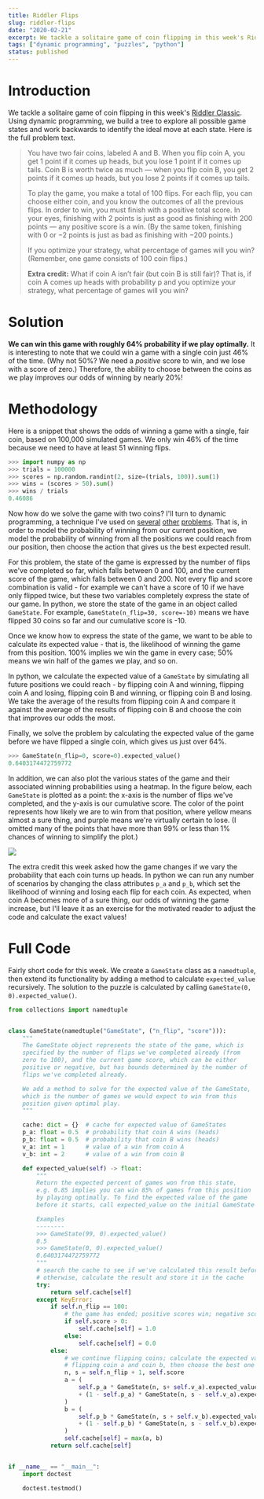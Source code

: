 ```yaml
---
title: Riddler Flips
slug: riddler-flips
date: "2020-02-21"
excerpt: We tackle a solitaire game of coin flipping in this week's Riddler Classic. Using dynamic programming, we build a tree to explore all possible game states and work backwards to identify the ideal move at each state.
tags: ["dynamic programming", "puzzles", "python"]
status: published
---
```


# Introduction

We tackle a solitaire game of coin flipping in this week's <a href="https://fivethirtyeight.com/features/can-you-flip-your-way-to-victory/">Riddler Classic</a>. Using dynamic programming, we build a tree to explore all possible game states and work backwards to identify the ideal move at each state. Here is the full problem text.

<blockquote>
You have two fair coins, labeled A and B. When you flip coin A, you get 1 point if it comes up heads, but you lose 1 point if it comes up tails. Coin B is worth twice as much — when you flip coin B, you get 2 points if it comes up heads, but you lose 2 points if it comes up tails.

To play the game, you make a total of 100 flips. For each flip, you can choose either coin, and you know the outcomes of all the previous flips. In order to win, you must finish with a positive total score. In your eyes, finishing with 2 points is just as good as finishing with 200 points — any positive score is a win. (By the same token, finishing with 0 or −2 points is just as bad as finishing with −200 points.)

If you optimize your strategy, what percentage of games will you win? (Remember, one game consists of 100 coin flips.)

**Extra credit:** What if coin A isn’t fair (but coin B is still fair)? That is, if coin A comes up heads with probability p and you optimize your strategy, what percentage of games will you win?

</blockquote>

# Solution

**We can win this game with roughly 64% probability if we play optimally.** It is interesting to note that we could win a game with a single coin just 46% of the time. (Why not 50%? We need a _positive_ score to win, and we lose with a score of zero.) Therefore, the ability to choose between the coins as we play improves our odds of winning by nearly 20%!

# Methodology

Here is a snippet that shows the odds of winning a game with a single, fair coin, based on 100,000 simulated games. We only win 46% of the time because we need to have at least 51 winning flips.

```python
>>> import numpy as np
>>> trials = 100000
>>> scores = np.random.randint(2, size=(trials, 100)).sum(1)
>>> wins = (scores > 50).sum()
>>> wins / trials
0.46086
```

Now how do we solve the game with two coins? I'll turn to dynamic programming, a technique I've used on <a href="https://www.jtash.com/riddler-dowries">several</a> <a href="https://www.jtash.com/riddler-pennies">other</a> <a href="https://www.jtash.com/riddler-cycling">problems</a>. That is, in order to model the probability of winning from our current position, we model the probability of winning from all the positions we could reach from our position, then choose the action that gives us the best expected result.

For this problem, the state of the game is expressed by the number of flips we've completed so far, which falls between 0 and 100, and the current score of the game, which falls between 0 and 200. Not every flip and score combination is valid - for example we can't have a score of 10 if we have only flipped twice, but these two variables completely express the state of our game. In python, we store the state of the game in an object called `GameState`. For example, `GameState(n_flip=30, score=-10)` means we have flipped 30 coins so far and our cumulative score is -10.

Once we know how to express the state of the game, we want to be able to calculate its expected value - that is, the likelihood of winning the game from this position. 100% implies we win the game in every case; 50% means we win half of the games we play, and so on.

In python, we calculate the expected value of a `GameState` by simulating all future positions we could reach - by flipping coin A and winning, flipping coin A and losing, flipping coin B and winning, or flipping coin B and losing. We take the average of the results from flipping coin A and compare it against the average of the results of flipping coin B and choose the coin that improves our odds the most.

Finally, we solve the problem by calculating the expected value of the game before we have flipped a single coin, which gives us just over 64%.

```python
>>> GameState(n_flip=0, score=0).expected_value()
0.6403174472759772
```

In addition, we can also plot the various states of the game and their associated winning probabilities using a heatmap. In the figure below, each `GameState` is plotted as a point: the x-axis is the number of flips we've completed, and the y-axis is our cumulative score. The color of the point represents how likely we are to win from that position, where yellow means almost a sure thing, and purple means we're virtually certain to lose. (I omitted many of the points that have more than 99% or less than 1% chances of winning to simplify the plot.)

<img src="/img/riddler-flips.png">

The extra credit this week asked how the game changes if we vary the probability that each coin turns up heads. In python we can run any number of scenarios by changing the class attributes `p_a` and `p_b`, which set the likelihood of winning and losing each flip for each coin. As expected, when coin A becomes more of a sure thing, our odds of winning the game increase, but I'll leave it as an exercise for the motivated reader to adjust the code and calculate the exact values!

# Full Code

Fairly short code for this week. We create a `GameState` class as a `namedtuple`, then extend its functionality by adding a method to calculate `expected_value` recursively. The solution to the puzzle is calculated by calling `GameState(0, 0).expected_value()`.

```python
from collections import namedtuple


class GameState(namedtuple("GameState", ("n_flip", "score"))):
    """
    The GameState object represents the state of the game, which is
    specified by the number of flips we've completed already (from
    zero to 100), and the current game score, which can be either
    positive or negative, but has bounds determined by the number of
    flips we've completed already.

    We add a method to solve for the expected value of the GameState,
    which is the number of games we would expect to win from this
    position given optimal play.
    """

    cache: dict = {}  # cache for expected value of GameStates
    p_a: float = 0.5  # probability that coin A wins (heads)
    p_b: float = 0.5  # probability that coin B wins (heads)
    v_a: int = 1      # value of a win from coin A
    v_b: int = 2      # value of a win from coin B

    def expected_value(self) -> float:
        """
        Return the expected percent of games won from this state,
        e.g. 0.85 implies you can win 85% of games from this position
        by playing optimally. To find the expected value of the game
        before it starts, call expected_value on the initial GameState

        Examples
        --------
        >>> GameState(99, 0).expected_value()
        0.5
        >>> GameState(0, 0).expected_value()
        0.6403174472759772
        """
        # search the cache to see if we've calculated this result before
        # otherwise, calculate the result and store it in the cache
        try:
            return self.cache[self]
        except KeyError:
            if self.n_flip == 100:
                # the game has ended; positive scores win; negative scores lose
                if self.score > 0:
                    self.cache[self] = 1.0
                else:
                    self.cache[self] = 0.0
            else:
                # we continue flipping coins; calculate the expected value of
                # flipping coin a and coin b, then choose the best one
                n, s = self.n_flip + 1, self.score
                a = (
                    self.p_a * GameState(n, s+ self.v_a).expected_value()
                    + (1 - self.p_a) * GameState(n, s - self.v_a).expected_value()
                )
                b = (
                    self.p_b * GameState(n, s + self.v_b).expected_value()
                    + (1 - self.p_b) * GameState(n, s - self.v_b).expected_value()
                )
                self.cache[self] = max(a, b)
            return self.cache[self]


if __name__ == "__main__":
    import doctest

    doctest.testmod()
```
